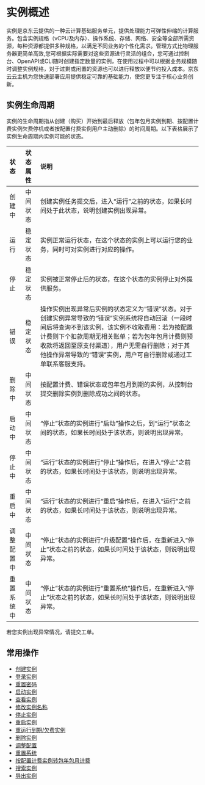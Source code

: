 # 实例概述

实例是京东云提供的一种云计算基础服务单元，提供处理能力可弹性伸缩的计算服务。包含实例规格（vCPU及内存）、操作系统、存储、网络、安全等全部所需资源，每种资源都提供多种规格，以满足不同业务的个性化需求。管理方式比物理服务器更简单高效,您可根据实际需要对这些资源进行灵活的组合，您可通过控制台、OpenAPI或CLI随时创建指定数量的实例，在使用过程中可以根据业务规模随时调整实例规格，对于过剩或闲置的资源也可以进行释放以便节约投入成本。京东云云主机为您快速部署应用提供稳定可靠的基础能力，使您更专注于核心业务创新。

## 实例生命周期
实例的生命周期指从创建（购买）开始到最后释放（包年包月实例到期、按配置计费实例欠费停机或者按配置付费实例用户主动删除）的时间周期。以下表格展示了实例生命周期内实例可能的状态。

状态|状态属性|说明
:---|:---|:---|                
创建中|中间状态|创建实例任务提交后，进入“运行”之前的状态，如果长时间处于此状态，说明创建实例出现异常。                
运行|稳定状态|实例正常运行状态，在这个状态的实例上可以运行您的业务，同时可对实例进行对应的操作。                
停止|稳定状态|实例被正常停止后的状态，在这个状态的实例停止对外提供服务。                
错误|稳定状态|操作实例出现异常后实例的状态定义为“错误”状态。对于创建实例异常导致的“错误”实例系统将自动回滚（一段时间后将查询不到该实例，该实例不收取费用：若为按配置计费则下个扣款周期无相关账单；若为包年包月计费则预收款将返回至原支付渠道），用户无需自行删除；对于其他操作异常导致的“错误”实例，用户可自行删除或通过工单联系客服支持。                
删除中|中间状态|按配置计费、错误状态或包年包月到期的实例，从控制台提交删除实例到删除成功之间的状态。                
启动中|中间状态|“停止”状态的实例进行“启动”操作之后，到“运行”状态之间的状态，如果长时间处于该状态，则说明出现异常。                
停止中|中间状态|“运行”状态的实例进行“停止”操作后，在进入“停止”之前的状态，如果长时间处于该状态，则说明出现异常。                
重启中|中间状态|“运行”状态的实例进行“重启”操作后，在进入“运行”之前的状态，如果长时间处于该状态，则说明出现异常。                
调整配置中|中间状态|“停止”状态的实例进行“升级配置”操作后，在重新进入“停止”状态之前的状态，如果长时间处于该状态，则说明出现异常。                
|重置系统中|中间状态|“停止”状态的实例进行“重置系统”操作后，在重新进入“停止”状态之前的状态，如果长时间处于该状态，则说明出现异常。                

若您实例出现异常情况，请提交工单。

## 常用操作
* [创建实例](CreateInstance.md)
* [登录实例]()
* [重置密码]()
* [启动实例]()
* [查看实例]()
* [修改实例名称]()
* [停止实例]()
* [重启实例]()
* [重运行到期/欠费实例]()
* [删除实例]()
* [调整配置]()
* [重置系统]()
* [按配置计费实例转包年包月计费]()
* [搜索实例]()
* [导出实例]()